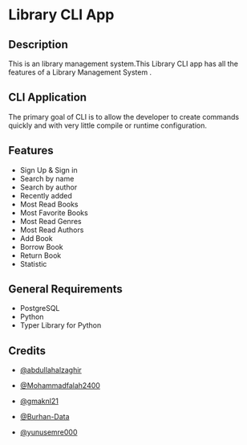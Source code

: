 # Library CLI App

## Description

This is an library management system.This Library CLI app has all the features of a Library Management System .

## CLI Application

The primary goal of CLI is to allow the developer to create commands quickly and with very little compile or runtime configuration.






## Features

- Sign Up & Sign in
- Search by name
- Search by author
- Recently added
- Most Read Books
- Most Favorite Books
- Most Read Genres
- Most Read Authors
- Add Book
- Borrow Book
- Return Book
- Statistic


## General Requirements

- PostgreSQL
- Python
- Typer Library for Python


## Credits

- [@abdullahalzaghir](https://github.com/abdullahalzaghir)
- [@Mohammadfalah2400](https://github.com/Mohammadfalah2400)

- [@gmaknl21](https://github.com/gmaknl21)
- [@Burhan-Data](https://github.com/Burhan-Data)
- [@yunusemre000](https://github.com/yunusemre000)

